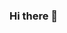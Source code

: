 ### Hi there 👋

<!--
**Poltery/Poltery** is a ✨ _special_ ✨ repository because its `README.md` (this file) appears on your GitHub profile.

I’m currently learning how to make basic games. I want to make big projects soon, so I'll continue learning!

